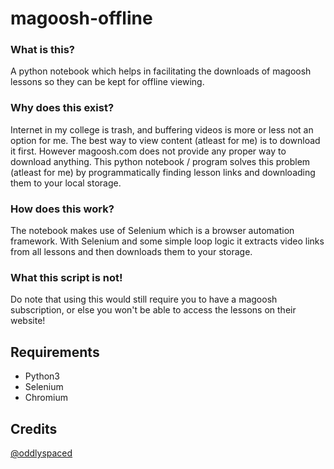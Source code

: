 # magoosh-offline

### What is this?
A python notebook which helps in facilitating the downloads of magoosh lessons so they can be kept for offline viewing.

### Why does this exist?
Internet in my college is trash, and buffering videos is more or less not an option for me. The best way to view content (atleast for me) is to download it first. However magoosh.com does not provide any proper way to download anything. This python notebook / program solves this problem (atleast for me) by programmatically finding lesson links and downloading them to your local storage.

### How does this work?
The notebook makes use of Selenium which is a browser automation framework. With Selenium and some simple loop logic it extracts video links from all lessons and then downloads them to your storage.

### What this script is not!
Do note that using this would still require you to have a magoosh subscription, or else you won't be able to access the lessons on their website!

## Requirements
- Python3
- Selenium
- Chromium

## Credits
[@oddlyspaced](https://github.com/oddlyspaced)